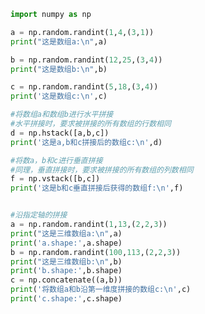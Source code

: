 
<BlogInfo id="44" title="14.数组的拼接" author="白日梦想猿" pv=0 read_times=0 pre_cost_time=0分31秒 category="numpy学习" tag_list="['numpy学习']" create_time="2020.04.23 16:36:53" update_time="2020.04.23 17:09:23" />

```python
import numpy as np

a = np.random.randint(1,4,(3,1))
print("这是数组a:\n",a)

b = np.random.randint(12,25,(3,4))
print("这是数组b:\n",b)

c = np.random.randint(5,18,(3,4))
print('这是数组c:\n',c)

#将数组a和数组b进行水平拼接
#水平拼接时，要求被拼接的所有数组的行数相同
d = np.hstack([a,b,c])
print('这是a,b和c拼接后的数组c:\n',d)

#将数a，b和c进行垂直拼接
#同理，垂直拼接时，要求被拼接的所有数组的列数相同
f = np.vstack([b,c])
print('这是b和c垂直拼接后获得的数组f:\n',f)


#沿指定轴的拼接
a = np.random.randint(1,13,(2,2,3))
print("这是三维数组a:\n",a)
print('a.shape:',a.shape)
b = np.random.randint(100,113,(2,2,3))
print("这是三维数组b:\n",b)
print('b.shape:',b.shape)
c = np.concatenate((a,b))
print('将数组a和b沿第一维度拼接的数组c:\n',c)
print('c.shape:',c.shape)
```
